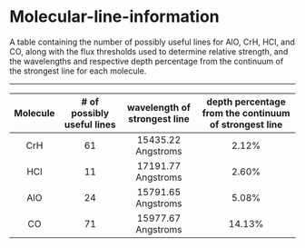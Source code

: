 # Molecular-line-information
A table containing the number of possibly useful lines for AlO, CrH, HCl, and CO, along with the flux thresholds used to determine relative strength, and the wavelengths and respective depth percentage from the continuum of the strongest line for each molecule.

---------------------------------------------------------------------------------------------------------------------------------
| Molecule | # of possibly useful lines | wavelength of strongest line  | depth percentage from the continuum of strongest line | 
|:--------:|:--------------------------:|:-----------------------------:|:-----------------------------------------------------:|
|   CrH    |            61              |        15435.22 Angstroms     |                        2.12%                          |
|   HCl    |            11              |        17191.77 Angstroms     |                        2.60%                          |
|   AlO    |            24              |        15791.65 Angstroms     |                        5.08%                          |
|   CO     |            71              |        15977.67 Angstroms     |                        14.13%                         |
